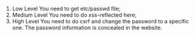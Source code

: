 1. Low Level
You need to get etc/passwd file;
2. Medium Level
You need to do xss-reflected here;
3. High Level
You need to do csrf and change the password to a specific one. The password information is concealed in the website.
